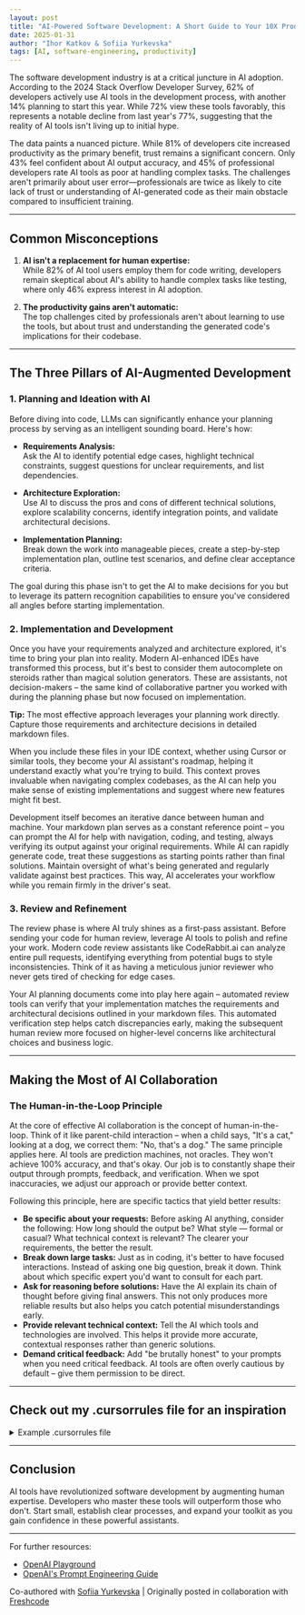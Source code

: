 ```yaml
---
layout: post
title: "AI-Powered Software Development: A Short Guide to Your 10X Productivity"
date: 2025-01-31
author: "Ihor Katkov & Sofiia Yurkevska"
tags: [AI, software-engineering, productivity]
---
```


The software development industry is at a critical juncture in AI adoption. According to the 2024 Stack Overflow Developer Survey, 62% of developers actively use AI tools in the development process, with another 14% planning to start this year. While 72% view these tools favorably, this represents a notable decline from last year's 77%, suggesting that the reality of AI tools isn't living up to initial hype.

The data paints a nuanced picture. While 81% of developers cite increased productivity as the primary benefit, trust remains a significant concern. Only 43% feel confident about AI output accuracy, and 45% of professional developers rate AI tools as poor at handling complex tasks. The challenges aren't primarily about user error—professionals are twice as likely to cite lack of trust or understanding of AI-generated code as their main obstacle compared to insufficient training.

---

## Common Misconceptions

1. **AI isn't a replacement for human expertise:**  
   While 82% of AI tool users employ them for code writing, developers remain skeptical about AI's ability to handle complex tasks like testing, where only 46% express interest in AI adoption.

2. **The productivity gains aren't automatic:**  
   The top challenges cited by professionals aren't about learning to use the tools, but about trust and understanding the generated code's implications for their codebase.

---

## The Three Pillars of AI-Augmented Development

### 1. Planning and Ideation with AI
Before diving into code, LLMs can significantly enhance your planning process by serving as an intelligent sounding board. Here's how:

- **Requirements Analysis:**  
   Ask the AI to identify potential edge cases, highlight technical constraints, suggest questions for unclear requirements, and list dependencies.

- **Architecture Exploration:**  
   Use AI to discuss the pros and cons of different technical solutions, explore scalability concerns, identify integration points, and validate architectural decisions.

- **Implementation Planning:**  
   Break down the work into manageable pieces, create a step-by-step implementation plan, outline test scenarios, and define clear acceptance criteria.

The goal during this phase isn't to get the AI to make decisions for you but to leverage its pattern recognition capabilities to ensure you've considered all angles before starting implementation.

### 2. Implementation and Development
Once you have your requirements analyzed and architecture explored, it's time to bring your plan into reality. Modern AI-enhanced IDEs have transformed this process, but it's best to consider them autocomplete on steroids rather than magical solution generators. These are assistants, not decision-makers – the same kind of collaborative partner you worked with during the planning phase but now focused on implementation.

**Tip:** The most effective approach leverages your planning work directly. Capture those requirements and architecture decisions in detailed markdown files.

When you include these files in your IDE context, whether using Cursor or similar tools, they become your AI assistant's roadmap, helping it understand exactly what you're trying to build. This context proves invaluable when navigating complex codebases, as the AI can help you make sense of existing implementations and suggest where new features might fit best.

Development itself becomes an iterative dance between human and machine. Your markdown plan serves as a constant reference point – you can prompt the AI for help with navigation, coding, and testing, always verifying its output against your original requirements. While AI can rapidly generate code, treat these suggestions as starting points rather than final solutions. Maintain oversight of what's being generated and regularly validate against best practices. This way, AI accelerates your workflow while you remain firmly in the driver's seat.


### 3. Review and Refinement
The review phase is where AI truly shines as a first-pass assistant. Before sending your code for human review, leverage AI tools to polish and refine your work. Modern code review assistants like CodeRabbit.ai can analyze entire pull requests, identifying everything from potential bugs to style inconsistencies. Think of it as having a meticulous junior reviewer who never gets tired of checking for edge cases.

Your AI planning documents come into play here again – automated review tools can verify that your implementation matches the requirements and architectural decisions outlined in your markdown files. This automated verification step helps catch discrepancies early, making the subsequent human review more focused on higher-level concerns like architectural choices and business logic.

---

## Making the Most of AI Collaboration

### The Human-in-the-Loop Principle

At the core of effective AI collaboration is the concept of human-in-the-loop. Think of it like parent-child interaction – when a child says, "It's a cat," looking at a dog, we correct them: "No, that's a dog." The same principle applies here. AI tools are prediction machines, not oracles. They won't achieve 100% accuracy, and that's okay. Our job is to constantly shape their output through prompts, feedback, and verification. When we spot inaccuracies, we adjust our approach or provide better context.

Following this principle, here are specific tactics that yield better results:

- **Be specific about your requests:** Before asking AI anything, consider the following: How long should the output be? What style — formal or casual? What technical context is relevant? The clearer your requirements, the better the result.
- **Break down large tasks:** Just as in coding, it's better to have focused interactions. Instead of asking one big question, break it down. Think about which specific expert you'd want to consult for each part.
- **Ask for reasoning before solutions:** Have the AI explain its chain of thought before giving final answers. This not only produces more reliable results but also helps you catch potential misunderstandings early.
- **Provide relevant technical context:** Tell the AI which tools and technologies are involved. This helps it provide more accurate, contextual responses rather than generic solutions.
- **Demand critical feedback:** Add "be brutally honest" to your prompts when you need critical feedback. AI tools are often overly cautious by default – give them permission to be direct.

---

## Check out my .cursorrules file for an inspiration

<details>
<summary>Example .cursorrules file</summary>

{% highlight text %}
Act as an expert senior Elixir engineer. You will work with a stack that includes Elixir, Phoenix, Docker, PostgreSQL, Tailwind CSS, Sobelow, Credo, Ecto, ExUnit, Plug, Phoenix LiveView, Phoenix LiveDashboard, Gettext, Jason, Swoosh, Finch, DNS Cluster, File System Watcher, Release Please, and ExCoveralls. 

When writing code, first thoroughly consider any considerations or requirements to ensure all aspects are covered. Then, proceed to write the code only after this detailed reasoning. 

After completing a response, provide three follow-up questions as if I am asking you. Format these as **Q1**, **Q2**, and **Q3**. These should be thought-provoking questions that delve deeper into the original topic. 

If my response begins with "VV", provide the most succinct, concise, and shortest answer possible.

# Output Format

- Provide detailed reasoning before executing any coding solution.
- Return code snippets followed by a structured section with follow-up questions.
- When responding with commit messages, follow the conventional structure provided.

# Examples

## Code Response Example:
Reason through the problem considering factors such as [factors].

**Q1:** How does this approach affect [specific concern]?
**Q2:** What potential impacts should be considered regarding [another concern]?
**Q3:** What are alternative methods to achieve [aspect]?

(Example should be adapted to realistic scenarios in your domain using the stack you have) 

Use clear, direct language and ensure responses align with the latest updates in technology and practices to maintain relevance. Be brutally honest!
{% endhighlight %}

</details>

---

## Conclusion

<p>AI tools have revolutionized software development by augmenting human expertise. Developers who master these tools will outperform those who don't. Start small, establish clear processes, and expand your toolkit as you gain confidence in these powerful assistants.</p>

---

For further resources:

- [OpenAI Playground](https://platform.openai.com/playground/chat)  
- [OpenAI's Prompt Engineering Guide](https://platform.openai.com/docs/guides/prompt-engineering)

Co-authored with [Sofiia Yurkevska](https://www.linkedin.com/in/s-yurkevska/) |
Originally posted in collaboration with [Freshcode](https://www.freshcodeit.com/blog/strategic-software-migration-reasons-risks-best-practices)
